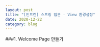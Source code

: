 ```yaml
---
layout: post
title: "[인프런] 스프링 입문 - View 환경설정"
date: 2020-12-22
category: blog
---
```


###1. Welcome Page 만들기


